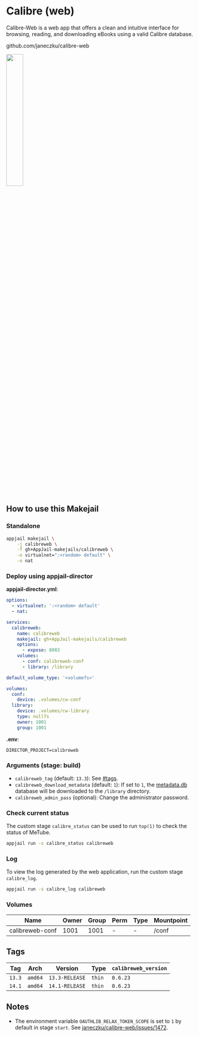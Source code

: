 # Calibre (web)

Calibre-Web is a web app that offers a clean and intuitive interface for browsing, reading, and downloading eBooks using a valid Calibre database.

github.com/janeczku/calibre-web

<img src="https://imgur.com/QeWm80K.png" width="30%" height="auto">

## How to use this Makejail

### Standalone

```sh
appjail makejail \
    -j calibreweb \
    -f gh+AppJail-makejails/calibreweb \
    -o virtualnet=":<random> default" \
    -o nat
```

### Deploy using appjail-director

**appjail-director.yml**:

```yaml
options:
  - virtualnet: ':<random> default'
  - nat:

services:
  calibreweb:
    name: calibreweb
    makejail: gh+AppJail-makejails/calibreweb
    options:
      - expose: 8083
    volumes:
      - conf: calibreweb-conf
      - library: /library

default_volume_type: '<volumefs>'

volumes:
  conf:
    device: .volumes/cw-conf
  library:
    device: .volumes/cw-library
    type: nullfs
    owner: 1001
    group: 1001
```

**.env**:

```
DIRECTOR_PROJECT=calibreweb
```

### Arguments (stage: build)

* `calibreweb_tag` (default: `13.3`): See [#tags](#tags).
* `calibreweb_download_metadata` (default: `1`): If set to `1`, the [metadata.db](https://github.com/janeczku/calibre-web/raw/master/library/metadata.db) database will be downloaded to the `/library` directory.
* `calibreweb_admin_pass` (optional): Change the administrator password.

### Check current status

The custom stage `calibre_status` can be used to run `top(1)` to check the status of MeTube.

```sh
appjail run -s calibre_status calibreweb
```

### Log

To view the log generated by the web application, run the custom stage `calibre_log`.

```sh
appjail run -s calibre_log calibreweb
```

### Volumes

| Name            | Owner | Group | Perm | Type | Mountpoint  |
| --------------- | ----- | ----- | ---- | ---- | ----------- |
| calibreweb-conf | 1001  | 1001  |  -   |  -   | /conf       |

## Tags

| Tag    | Arch    | Version        | Type   | `calibreweb_version` |
| ------ | ------- | -------------- | ------ | -------------------- |
| `13.3` | `amd64` | `13.3-RELEASE` | `thin` | `0.6.23`             |
| `14.1` | `amd64` | `14.1-RELEASE` | `thin` | `0.6.23`             |

## Notes

* The environment variable `OAUTHLIB_RELAX_TOKEN_SCOPE` is set to `1` by default in stage `start`. See [janeczku/calibre-web/issues/1472](https://github.com/janeczku/calibre-web/issues/1472).
